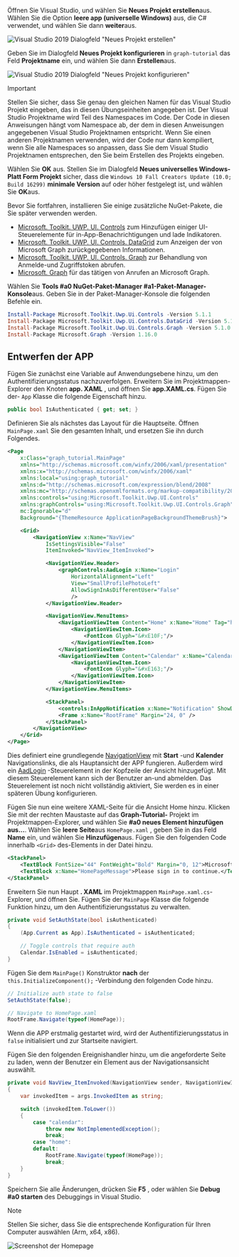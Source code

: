 <!-- markdownlint-disable MD002 MD041 -->

Öffnen Sie Visual Studio, und wählen Sie **Neues Projekt erstellen**aus. Wählen Sie die Option **leere app (universelle Windows)** aus, die C# verwendet, und wählen Sie dann **weiter**aus.

![Visual Studio 2019 Dialogfeld "Neues Projekt erstellen"](./images/vs-create-new-project.png)

Geben Sie im Dialogfeld **Neues Projekt konfigurieren** in `graph-tutorial` das Feld **Projektname** ein, und wählen Sie dann **Erstellen**aus.

![Visual Studio 2019 Dialogfeld "Neues Projekt konfigurieren"](./images/vs-configure-new-project.png)

> [!IMPORTANT]
> Stellen Sie sicher, dass Sie genau den gleichen Namen für das Visual Studio Projekt eingeben, das in diesen Übungseinheiten angegeben ist. Der Visual Studio Projektname wird Teil des Namespaces im Code. Der Code in diesen Anweisungen hängt vom Namespace ab, der dem in diesen Anweisungen angegebenen Visual Studio Projektnamen entspricht. Wenn Sie einen anderen Projektnamen verwenden, wird der Code nur dann kompiliert, wenn Sie alle Namespaces so anpassen, dass Sie dem Visual Studio Projektnamen entsprechen, den Sie beim Erstellen des Projekts eingeben.

Wählen Sie **OK** aus. Stellen Sie im Dialogfeld **Neues universelles Windows-Platt Form Projekt** sicher, dass die `Windows 10 Fall Creators Update (10.0; Build 16299)` **minimale Version** auf oder höher festgelegt ist, und wählen Sie **OK**aus.

Bevor Sie fortfahren, installieren Sie einige zusätzliche NuGet-Pakete, die Sie später verwenden werden.

- [Microsoft. Toolkit. UWP. UI. Controls](https://www.nuget.org/packages/Microsoft.Toolkit.Uwp.Ui.Controls/) zum Hinzufügen einiger UI-Steuerelemente für in-App-Benachrichtigungen und lade Indikatoren.
- [Microsoft. Toolkit. UWP. UI. Controls. DataGrid](https://www.nuget.org/packages/Microsoft.Toolkit.Uwp.Ui.Controls.DataGrid/) zum Anzeigen der von Microsoft Graph zurückgegebenen Informationen.
- [Microsoft. Toolkit. UWP. UI. Controls. Graph](https://www.nuget.org/packages/Microsoft.Toolkit.Uwp.Ui.Controls.Graph/) zur Behandlung von Anmelde-und Zugriffstoken abrufen.
- [Microsoft. Graph](https://www.nuget.org/packages/Microsoft.Graph/) für das tätigen von Anrufen an Microsoft Graph.

Wählen Sie **Tools #a0 NuGet-Paket-Manager #a1-Paket-Manager-Konsole**aus. Geben Sie in der Paket-Manager-Konsole die folgenden Befehle ein.

```Powershell
Install-Package Microsoft.Toolkit.Uwp.Ui.Controls -Version 5.1.1
Install-Package Microsoft.Toolkit.Uwp.Ui.Controls.DataGrid -Version 5.1.0
Install-Package Microsoft.Toolkit.Uwp.Ui.Controls.Graph -Version 5.1.0
Install-Package Microsoft.Graph -Version 1.16.0
```

## <a name="design-the-app"></a>Entwerfen der APP

Fügen Sie zunächst eine Variable auf Anwendungsebene hinzu, um den Authentifizierungsstatus nachzuverfolgen. Erweitern Sie im Projektmappen-Explorer den Knoten **app. XAML** , und öffnen Sie **app.XAML.cs**. Fügen Sie der- `App` Klasse die folgende Eigenschaft hinzu.

```cs
public bool IsAuthenticated { get; set; }
```

Definieren Sie als nächstes das Layout für die Hauptseite. Öffnen `MainPage.xaml` Sie den gesamten Inhalt, und ersetzen Sie ihn durch Folgendes.

```xml
<Page
    x:Class="graph_tutorial.MainPage"
    xmlns="http://schemas.microsoft.com/winfx/2006/xaml/presentation"
    xmlns:x="http://schemas.microsoft.com/winfx/2006/xaml"
    xmlns:local="using:graph_tutorial"
    xmlns:d="http://schemas.microsoft.com/expression/blend/2008"
    xmlns:mc="http://schemas.openxmlformats.org/markup-compatibility/2006"
    xmlns:controls="using:Microsoft.Toolkit.Uwp.UI.Controls"
    xmlns:graphControls="using:Microsoft.Toolkit.Uwp.UI.Controls.Graph"
    mc:Ignorable="d"
    Background="{ThemeResource ApplicationPageBackgroundThemeBrush}">

    <Grid>
        <NavigationView x:Name="NavView"
            IsSettingsVisible="False"
            ItemInvoked="NavView_ItemInvoked">

            <NavigationView.Header>
                <graphControls:AadLogin x:Name="Login"
                    HorizontalAlignment="Left"
                    View="SmallProfilePhotoLeft"
                    AllowSignInAsDifferentUser="False"
                    />
            </NavigationView.Header>

            <NavigationView.MenuItems>
                <NavigationViewItem Content="Home" x:Name="Home" Tag="home">
                    <NavigationViewItem.Icon>
                        <FontIcon Glyph="&#xE10F;"/>
                    </NavigationViewItem.Icon>
                </NavigationViewItem>
                <NavigationViewItem Content="Calendar" x:Name="Calendar" Tag="calendar">
                    <NavigationViewItem.Icon>
                        <FontIcon Glyph="&#xE163;"/>
                    </NavigationViewItem.Icon>
                </NavigationViewItem>
            </NavigationView.MenuItems>

            <StackPanel>
                <controls:InAppNotification x:Name="Notification" ShowDismissButton="true" />
                <Frame x:Name="RootFrame" Margin="24, 0" />
            </StackPanel>
        </NavigationView>
    </Grid>
</Page>
```

Dies definiert eine grundlegende [NavigationView](https://docs.microsoft.com/uwp/api/windows.ui.xaml.controls.navigationview) mit **Start** -und **Kalender** Navigationslinks, die als Hauptansicht der APP fungieren. Außerdem wird ein [AadLogin](https://docs.microsoft.com/dotnet/api/microsoft.toolkit.uwp.ui.controls.graph.aadlogin?view=win-comm-toolkit-dotnet-stable) -Steuerelement in der Kopfzeile der Ansicht hinzugefügt. Mit diesem Steuerelement kann sich der Benutzer an-und abmelden. Das Steuerelement ist noch nicht vollständig aktiviert, Sie werden es in einer späteren Übung konfigurieren.

Fügen Sie nun eine weitere XAML-Seite für die Ansicht Home hinzu. Klicken Sie mit der rechten Maustaste auf das **Graph-Tutorial-** Projekt im Projektmappen-Explorer, und wählen Sie **#a0 neues Element hinzufügen aus...**. Wählen Sie **leere Seite**aus `HomePage.xaml` , geben Sie in das Feld **Name** ein, und wählen Sie **Hinzufügen**aus. Fügen Sie den folgenden Code innerhalb `<Grid>` des-Elements in der Datei hinzu.

```xml
<StackPanel>
    <TextBlock FontSize="44" FontWeight="Bold" Margin="0, 12">Microsoft Graph UWP Tutorial</TextBlock>
    <TextBlock x:Name="HomePageMessage">Please sign in to continue.</TextBlock>
</StackPanel>
```

Erweitern Sie nun Haupt **. XAML** im Projektmappen `MainPage.xaml.cs`-Explorer, und öffnen Sie. Fügen Sie der `MainPage` Klasse die folgende Funktion hinzu, um den Authentifizierungsstatus zu verwalten.

```cs
private void SetAuthState(bool isAuthenticated)
{
    (App.Current as App).IsAuthenticated = isAuthenticated;

    // Toggle controls that require auth
    Calendar.IsEnabled = isAuthenticated;
}
```

Fügen Sie dem `MainPage()` Konstruktor **nach** der `this.InitializeComponent();` -Verbindung den folgenden Code hinzu.

```cs
// Initialize auth state to false
SetAuthState(false);

// Navigate to HomePage.xaml
RootFrame.Navigate(typeof(HomePage));
```

Wenn die APP erstmalig gestartet wird, wird der Authentifizierungsstatus in `false` initialisiert und zur Startseite navigiert.

Fügen Sie den folgenden Ereignishandler hinzu, um die angeforderte Seite zu laden, wenn der Benutzer ein Element aus der Navigationsansicht auswählt.

```cs
private void NavView_ItemInvoked(NavigationView sender, NavigationViewItemInvokedEventArgs args)
{
    var invokedItem = args.InvokedItem as string;

    switch (invokedItem.ToLower())
    {
        case "calendar":
            throw new NotImplementedException();
            break;
        case "home":
        default:
            RootFrame.Navigate(typeof(HomePage));
            break;
    }
}
```

Speichern Sie alle Änderungen, drücken Sie **F5** , oder wählen Sie **Debug #a0 starten** des Debuggings in Visual Studio.

> [!NOTE]
> Stellen Sie sicher, dass Sie die entsprechende Konfiguration für Ihren Computer auswählen (Arm, x64, x86).

![Screenshot der Homepage](./images/create-app-01.png)
